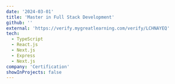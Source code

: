 ```yaml
---
date: '2024-03-01'
title: 'Master in Full Stack Development'
github: ''
external: 'https://verify.mygreatlearning.com/verify/LCHNAYEQ'
tech:
  - TypeScript
  - React.js
  - Next.js
  - Express
  - Next.js
company: 'Certification'
showInProjects: false
---
```

